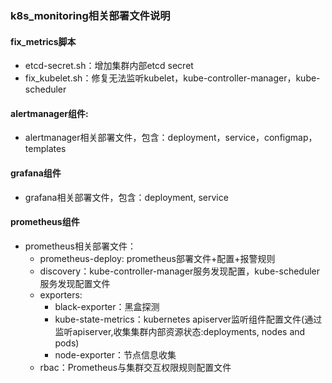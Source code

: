 ### k8s_monitoring相关部署文件说明

#### fix_metrics脚本
- etcd-secret.sh：增加集群内部etcd secret
- fix_kubelet.sh：修复无法监听kubelet，kube-controller-manager，kube-scheduler

#### alertmanager组件:
- alertmanager相关部署文件，包含：deployment，service，configmap，templates

#### grafana组件
- grafana相关部署文件，包含：deployment, service

#### prometheus组件
- prometheus相关部署文件：
  - prometheus-deploy: prometheus部署文件+配置+报警规则
  - discovery：kube-controller-manager服务发现配置，kube-scheduler服务发现配置文件
  - exporters:
     - black-exporter：黑盒探测
     - kube-state-metrics：kubernetes apiserver监听组件配置文件(通过监听apiserver,收集集群内部资源状态:deployments, nodes and pods)
     - node-exporter：节点信息收集
  - rbac：Prometheus与集群交互权限规则配置文件

